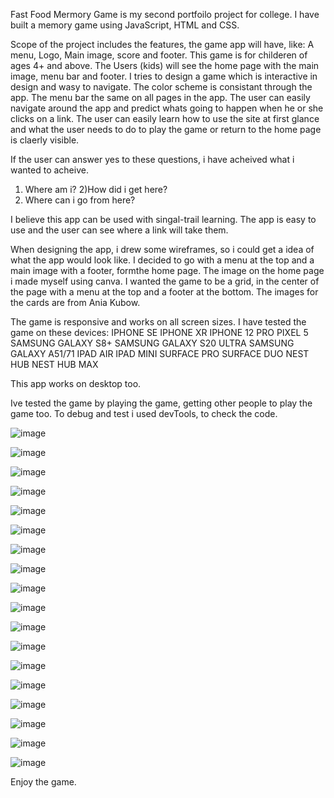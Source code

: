 Fast Food Mermory Game is my second portfoilo project for college. I have built a memory game using JavaScript, HTML and CSS. 

Scope of the project includes the features, the game app will have, like: A menu, Logo, Main image, score and footer. This game is for childeren of ages 4+ and above. 
The Users (kids) will see the home page with the main image, menu bar and footer. I tries to design a game which is interactive in design and wasy to navigate. The color scheme is consistant through the app. The menu bar the same on all pages in the app. The user can easily navigate around the app and predict whats going to happen when he or she clicks on a link. The user can easily learn how to use the site at first glance and what the user needs to do to play the game or return to the home page is claerly visible. 

If the user can answer yes to these questions, i have acheived what i wanted to acheive. 
1) Where am i?
2)How did i get here?
3) Where can i go from here?

I believe this app can be used with singal-trail learning. The app is easy to use and the user can see where a link will take them. 

When designing the app, i drew some wireframes, so i could get a idea of what the app would look like. 
I decided to go with a menu at the top and a main image with a footer, formthe home page. The image on the home page i made myself using canva. I wanted the game to be a grid, in the center of the page with a menu at the top and a footer at the bottom. The images for the cards are from Ania Kubow. 

The game is responsive and works on all screen sizes. I have tested the game on these devices:
IPHONE SE
IPHONE XR
IPHONE 12 PRO
PIXEL 5
SAMSUNG GALAXY S8+
SAMSUNG GALAXY S20 ULTRA
SAMSUNG GALAXY A51/71
IPAD AIR
IPAD MINI
SURFACE PRO
SURFACE DUO
NEST HUB
NEST HUB MAX

This app works on desktop too.

Ive tested the game by playing the game, getting other people to play the game too. 
To debug and test i used devTools, to check the code. 

![image](https://github.com/struk49/fastfoodmemorygame/assets/115653854/1f9e813a-bc69-4921-8f4c-4b23e0540e97)


![image](https://github.com/struk49/fastfoodmemorygame/assets/115653854/9995d471-0452-4e06-888b-4e9f58c4a555)

![image](https://github.com/struk49/fastfoodmemorygame/assets/115653854/98e23155-92a1-420f-9843-8e790951a797)

![image](https://github.com/struk49/fastfoodmemorygame/assets/115653854/1daf0449-b302-4f99-9152-748b962998fb)

![image](https://github.com/struk49/fastfoodmemorygame/assets/115653854/773e9a6d-bf7f-4227-903d-317b9a5962d7)

![image](https://github.com/struk49/fastfoodmemorygame/assets/115653854/40d78fd4-6856-4a4d-9c02-a80ab404fc30)

![image](https://github.com/struk49/fastfoodmemorygame/assets/115653854/df7dd5b5-74f6-42e1-984b-33f576dacfd4)

![image](https://github.com/struk49/fastfoodmemorygame/assets/115653854/86234ae1-1926-47bf-8cea-284efe4f0e93)

![image](https://github.com/struk49/fastfoodmemorygame/assets/115653854/72f3b79c-6b6b-454c-9618-b026b01260a4)


![image](https://github.com/struk49/fastfoodmemorygame/assets/115653854/6e8523fc-545b-4fb0-8cc1-cf6a46938ba9)

![image](https://github.com/struk49/fastfoodmemorygame/assets/115653854/d948dcaf-7c83-4d53-9cb9-987f238f5848)

![image](https://github.com/struk49/fastfoodmemorygame/assets/115653854/aa838358-6f23-4984-8dec-41d4e0ab4425)

![image](https://github.com/struk49/fastfoodmemorygame/assets/115653854/c170364b-e71a-42e1-be1d-03e934b7097c)

![image](https://github.com/struk49/fastfoodmemorygame/assets/115653854/567195b8-f715-46ce-a7d9-38d38c23429b)

![image](https://github.com/struk49/fastfoodmemorygame/assets/115653854/c0d6398c-c380-4506-8811-788197717b53)

![image](https://github.com/struk49/fastfoodmemorygame/assets/115653854/fd9decfd-0c57-4efe-815c-25bb3d2e5598)

![image](https://github.com/struk49/fastfoodmemorygame/assets/115653854/3b4203cf-4453-4fd6-870a-07d60af41524)

![image](https://github.com/struk49/fastfoodmemorygame/assets/115653854/57e4d434-b927-4a09-8db0-feb7340833f5)






Enjoy the game.
